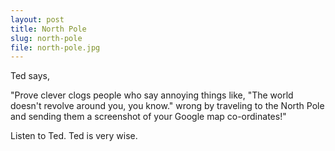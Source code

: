 ```yaml
---
layout: post
title: North Pole
slug: north-pole
file: north-pole.jpg
---
```


Ted says, 

"Prove clever clogs people who say annoying things like, "The world doesn't revolve around you, you know." wrong by traveling to the North Pole and sending them a screenshot of your Google map co-ordinates!"

Listen to Ted.
Ted is very wise.